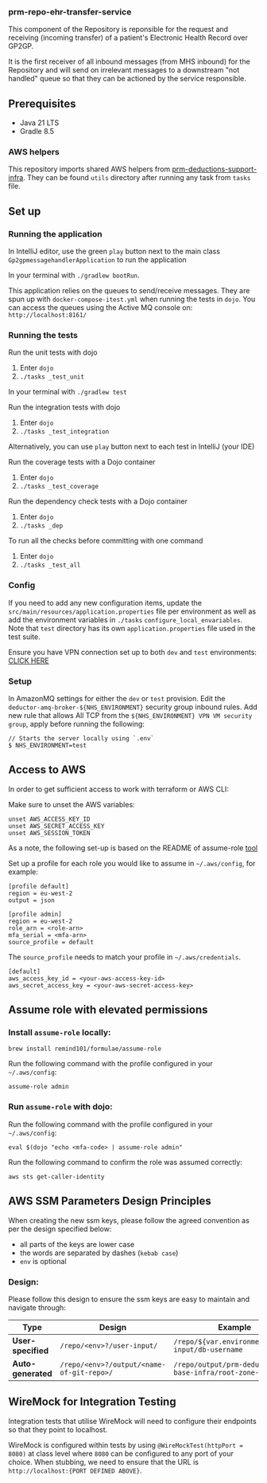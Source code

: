 ### prm-repo-ehr-transfer-service

This component of the Repository is reponsible for the request and receiving (incoming transfer) of a patient's
Electronic Health Record over GP2GP.

It is the first receiver of all inbound messages (from MHS inbound) for the Repository and will send on 
irrelevant messages to a downstream "not handled" queue so that they can be actioned by the service responsible.

## Prerequisites

- Java 21 LTS
- Gradle 8.5

### AWS helpers

This repository imports shared AWS helpers
from [prm-deductions-support-infra](https://github.com/nhsconnect/prm-deductions-support-infra/). They can be
found `utils` directory after running any task from `tasks` file.

## Set up

### Running the application

In IntelliJ editor, use the green `play` button next to the main class `Gp2gpmessagehandlerApplication` to run the
application

In your terminal with `./gradlew bootRun`.

This application relies on the queues to send/receive messages. They are spun up with `docker-compose-itest.yml` when
running the tests in `dojo`. You can access the queues using the Active MQ console on: `http://localhost:8161/`

### Running the tests

Run the unit tests with dojo

1. Enter ` dojo `
2. `./tasks _test_unit`

In your terminal with
`./gradlew test`

Run the integration tests with dojo

1. Enter ` dojo `
2. `./tasks _test_integration`

Alternatively, you can use `play` button next to each test in IntelliJ (your IDE)

Run the coverage tests with a Dojo container

1. Enter ` dojo `
2. `./tasks _test_coverage`

Run the dependency check tests with a Dojo container

1. Enter ` dojo `
2. `./tasks _dep`

To run all the checks before committing with one command

1. Enter `dojo `
2. `./tasks _test_all`

### Config

If you need to add any new configuration items, update the `src/main/resources/application.properties` file per
environment as well as add the environment variables in `./tasks` `configure_local_envariables`. Note that `test`
directory has its own `application.properties` file used in the test suite.

Ensure you have VPN connection set up to both `dev` and `test` environments:
[CLICK HERE](https://gpitbjss.atlassian.net/wiki/spaces/TW/pages/1832779966/VPN+for+Deductions+Services)

### Setup

In AmazonMQ settings for either the `dev` or `test` provision. Edit the `deductor-amq-broker-${NHS_ENVIRONMENT}`
security group inbound rules. Add new rule that allows All TCP from the `${NHS_ENVIRONMENT} VPN VM security group`,
apply before running the following:

```
// Starts the server locally using `.env`
$ NHS_ENVIRONMENT=test 
```

## Access to AWS

In order to get sufficient access to work with terraform or AWS CLI:

Make sure to unset the AWS variables:

```
unset AWS_ACCESS_KEY_ID
unset AWS_SECRET_ACCESS_KEY
unset AWS_SESSION_TOKEN
```

As a note, the following set-up is based on the README of assume-role [tool](https://github.com/remind101/assume-role)

Set up a profile for each role you would like to assume in `~/.aws/config`, for example:

```
[profile default]
region = eu-west-2
output = json

[profile admin]
region = eu-west-2
role_arn = <role-arn>
mfa_serial = <mfa-arn>
source_profile = default
```

The `source_profile` needs to match your profile in `~/.aws/credentials`.

```
[default]
aws_access_key_id = <your-aws-access-key-id>
aws_secret_access_key = <your-aws-secret-access-key>
```

## Assume role with elevated permissions

### Install `assume-role` locally:

`brew install remind101/formulae/assume-role`

Run the following command with the profile configured in your `~/.aws/config`:

`assume-role admin`

### Run `assume-role` with dojo:

Run the following command with the profile configured in your `~/.aws/config`:

`eval $(dojo "echo <mfa-code> | assume-role admin"`

Run the following command to confirm the role was assumed correctly:

`aws sts get-caller-identity`

## AWS SSM Parameters Design Principles

When creating the new ssm keys, please follow the agreed convention as per the design specified below:

* all parts of the keys are lower case
* the words are separated by dashes (`kebab case`)
* `env` is optional

### Design:

Please follow this design to ensure the ssm keys are easy to maintain and navigate through:

| Type               | Design                                  | Example                                               |
| -------------------| ----------------------------------------| ------------------------------------------------------|
| **User-specified** |`/repo/<env>?/user-input/`               | `/repo/${var.environment}/user-input/db-username`     |
| **Auto-generated** |`/repo/<env>?/output/<name-of-git-repo>/`| `/repo/output/prm-deductions-base-infra/root-zone-id` |

## WireMock for Integration Testing

Integration tests that utilise WireMock will need to configure their endpoints so that they point to localhost.

WireMock is configured within tests by using `@WireMockTest(httpPort = 8080)` at class level where `8080` can be configured 
to any port of your choice. When stubbing, we need to ensure that the URL is `http://localhost:{PORT DEFINED ABOVE}`.
